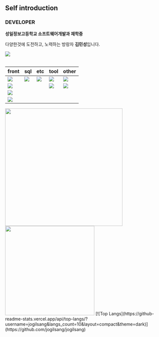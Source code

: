 ## Self introduction

### DEVELOPER

 <p><strong>성일정보고등학교 소프트웨어개발과 재학중</strong></p>
 <p>다양한것에 도전하고, 노력하는 방랑자 <strong>김민성</strong>입니다.</p>

<div>
<a href = "https://www.notion.so/d8b02f44b71c48eabfdc0c558d0b4d92?v=867ef1d0d3c74b8bb3bd9b7c42c67250&pvs=4"> <img src="https://img.shields.io/badge/Notion -white.svg?style=flat&logo=notion&logoColor=000000"> 
</a> 
</div>
<br>


| front | sql | etc | tool | other |
 | :------- | :--------- | :-------- | :------| :------ |
 | <img src="https://img.shields.io/badge/CSS3-white.svg?style=flat-square&logo=CSS3&logoColor=1572B6"> | <img src="https://img.shields.io/badge/Oracle-white.svg?style=flat-square&logo=oracle&logoColor=F80000"> |  <img src="https://img.shields.io/badge/Notion-white.svg?style=flat-square&logo=notion&logoColor=000000"> | <img src="https://img.shields.io/badge/vscode-white.svg?style=flat-square&logo=visualstudiocode&logoColor=007ACC"> | <img src="https://img.shields.io/badge/Python-white.svg?style=flat-square&logo=python&logoColor=3776AB">
| <img src="https://img.shields.io/badge/html5-white.svg?style=flat-square&logo=html5&logoColor=E34F26"> | | | <img src="https://img.shields.io/badge/eclipse-white.svg?style=flat-square&logo=eclipseide&logoColor=2C2255"> | <img src="https://img.shields.io/badge/Java-white.svg?style=flat-square&logo=openjdk&logoColor=FF0000">
| <img src="https://img.shields.io/badge/JS-white.svg?style=flat-square&logo=javascript&logoColor=F7DF1E"> 
| <img src="https://img.shields.io/badge/jQuery-white.svg?style=flat-square&logo=jQuery&logoColor=0769AD">
   
<img style="width: 380px; border: none;" src="https://github-readme-stats.vercel.app/api?username=pm4c1&show_icons=true&theme=tokyonight" />
<img style="width: 289px; border: none;" src="https://github-readme-stats.vercel.app/api/top-langs/?username=pm4c1&layout=compact&theme=tokyonight" />
[![Top Langs](https://github-readme-stats.vercel.app/api/top-langs/?username=jogilsang&langs_count=10&layout=compact&theme=dark)](https://github.com/jogilsang/jogilsang)﻿



   
